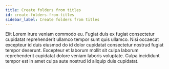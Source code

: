 ```yaml
---
title: Create folders from titles
id: create-folders-from-titles
sidebar_label: Create folders from titles
---
```


Elit Lorem irure veniam commodo eu. Fugiat duis ex fugiat consectetur cupidatat reprehenderit ullamco tempor sunt quis ullamco. Nisi occaecat excepteur id duis eiusmod do id dolor cupidatat consectetur nostrud fugiat tempor deserunt. Excepteur et laborum mollit sit culpa laborum reprehenderit cupidatat dolore veniam laboris voluptate. Culpa incididunt tempor est in amet culpa aute nostrud id aliquip duis cupidatat.

